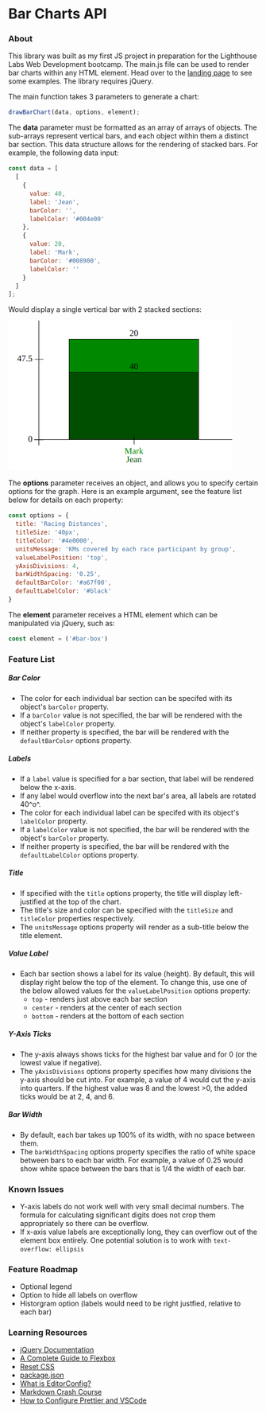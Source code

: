 # Bar Charts API

### About

This library was built as my first JS project in preparation for the Lighthouse Labs Web Development bootcamp. The main.js file can be used to render bar charts within any HTML element. Head over to the [landing page](https://ericos-bennett.github.io/Bar-Charts-API/) to see some examples. The library requires jQuery.

The main function takes 3 parameters to generate a chart:

```javascript
drawBarChart(data, options, element);
```

The **data** parameter must be formatted as an array of arrays of objects. The sub-arrays represent vertical bars, and each object within them a distinct bar section. This data structure allows for the rendering of stacked bars. For example, the following data input:

```javascript
const data = [
  [
    {
      value: 40,
      label: 'Jean',
      barColor: '',
      labelColor: '#004e00'
    },
    {
      value: 20,
      label: 'Mark',
      barColor: '#008900',
      labelColor: ''
    }
  ]
];
```
Would display a single vertical bar with 2 stacked sections:

![Stacked Bar](readme_images/stacked_bar.png)

The **options** parameter receives an object, and allows you to specify certain options for the graph. Here is an example argument, see the feature list below for details on each property:

```javascript
const options = {
  title: 'Racing Distances',
  titleSize: '40px',
  titleColor: '#4e0000',
  unitsMessage: 'KMs covered by each race participant by group',
  valueLabelPosition: 'top',
  yAxisDivisions: 4,
  barWidthSpacing: '0.25',
  defaultBarColor: '#a67f00',
  defaultLabelColor: '#black'
}
```

The **element** parameter receives a HTML element which can be manipulated via jQuery, such as:

```javascript
const element = ('#bar-box')
```

### Feature List

##### Bar Color
- The color for each individual bar section can be specifed with its object's `barColor` property.
- If a `barColor` value is not specified, the bar will be rendered with the object's `labelColor` property.
- If neither property is specified, the bar will be rendered with the `defaultBarColor` options property.

##### Labels
- If a `label` value is specified for a bar section, that label will be rendered below the x-axis.
- If any label would overflow into the next bar's area, all labels are rotated 40^o^.
- The color for each individual label can be specifed with its object's `labelColor` property.
- If a `labelColor` value is not specified, the bar will be rendered with the object's `barColor` property.
- If neither property is specified, the bar will be rendered with the `defaultLabelColor` options property.

##### Title
- If specified with the `title` options property, the title will display left-justified at the top of the chart.
- The title's size and color can be specified with the `titleSize` and `titleColor` properties respectively.
- The `unitsMessage` options property will render as a sub-title below the title element.

##### Value Label
- Each bar section shows a label for its value (height). By default, this will display right below the top of the element. To change this, use one of the below allowed values for the `valueLabelPosition` options property:
    - `top` - renders just above each bar section
    -  `center` - renders at the center of each section
    - `bottom` - renders at the bottom of each section

##### Y-Axis Ticks
- The y-axis always shows ticks for the highest bar value and for 0 (or the lowest value if negative).
- The `yAxisDivisions` options property specifies how many divisions the y-axis should be cut into. For example, a value of 4 would cut the y-axis into quarters. If the highest value was 8 and the lowest >0, the added ticks would be at 2, 4, and 6.

##### Bar Width
- By default, each bar takes up 100% of its width, with no space between them.
- The `barWidthSpacing` options property specifies the ratio of white space between bars to each bar width. For example, a value of 0.25 would show white space between the bars that is 1/4 the width of each bar.

### Known Issues

- Y-axis labels do not work well with very small decimal numbers. The formula for calculating significant digits does not crop them appropriately so there can be overflow.
- If x-axis value labels are exceptionally long, they can overflow out of the element box entirely. One potential solution is to work with ```text-overflow: ellipsis```

### Feature Roadmap
- Optional legend
- Option to hide all labels on overflow
- Historgram option (labels would need to be right justfied, relative to each bar)

### Learning Resources
- [jQuery Documentation](https://api.jquery.com/)
- [A Complete Guide to Flexbox](https://css-tricks.com/snippets/css/a-guide-to-flexbox/)
- [Reset CSS](https://meyerweb.com/eric/tools/css/reset/)
- [package.json](https://docs.npmjs.com/cli/v6/configuring-npm/package-json)
- [What is EditorConfig?](https://editorconfig.org/)
- [Markdown Crash Course](https://www.youtube.com/watch?v=HUBNt18RFbo)
- [How to Configure Prettier and VSCode](https://glebbahmutov.com/blog/configure-prettier-in-vscode/)
